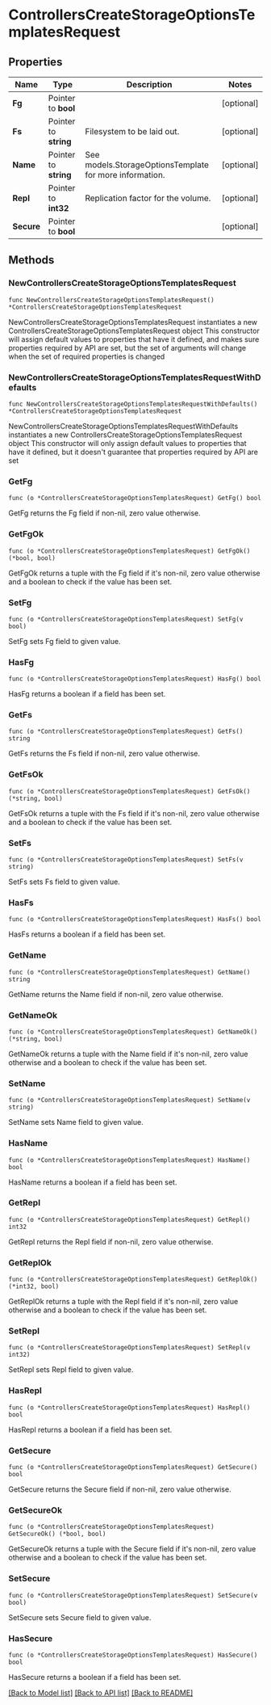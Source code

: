 # ControllersCreateStorageOptionsTemplatesRequest

## Properties

Name | Type | Description | Notes
------------ | ------------- | ------------- | -------------
**Fg** | Pointer to **bool** |  | [optional] 
**Fs** | Pointer to **string** | Filesystem to be laid out. | [optional] 
**Name** | Pointer to **string** | See models.StorageOptionsTemplate for more information. | [optional] 
**Repl** | Pointer to **int32** | Replication factor for the volume. | [optional] 
**Secure** | Pointer to **bool** |  | [optional] 

## Methods

### NewControllersCreateStorageOptionsTemplatesRequest

`func NewControllersCreateStorageOptionsTemplatesRequest() *ControllersCreateStorageOptionsTemplatesRequest`

NewControllersCreateStorageOptionsTemplatesRequest instantiates a new ControllersCreateStorageOptionsTemplatesRequest object
This constructor will assign default values to properties that have it defined,
and makes sure properties required by API are set, but the set of arguments
will change when the set of required properties is changed

### NewControllersCreateStorageOptionsTemplatesRequestWithDefaults

`func NewControllersCreateStorageOptionsTemplatesRequestWithDefaults() *ControllersCreateStorageOptionsTemplatesRequest`

NewControllersCreateStorageOptionsTemplatesRequestWithDefaults instantiates a new ControllersCreateStorageOptionsTemplatesRequest object
This constructor will only assign default values to properties that have it defined,
but it doesn't guarantee that properties required by API are set

### GetFg

`func (o *ControllersCreateStorageOptionsTemplatesRequest) GetFg() bool`

GetFg returns the Fg field if non-nil, zero value otherwise.

### GetFgOk

`func (o *ControllersCreateStorageOptionsTemplatesRequest) GetFgOk() (*bool, bool)`

GetFgOk returns a tuple with the Fg field if it's non-nil, zero value otherwise
and a boolean to check if the value has been set.

### SetFg

`func (o *ControllersCreateStorageOptionsTemplatesRequest) SetFg(v bool)`

SetFg sets Fg field to given value.

### HasFg

`func (o *ControllersCreateStorageOptionsTemplatesRequest) HasFg() bool`

HasFg returns a boolean if a field has been set.

### GetFs

`func (o *ControllersCreateStorageOptionsTemplatesRequest) GetFs() string`

GetFs returns the Fs field if non-nil, zero value otherwise.

### GetFsOk

`func (o *ControllersCreateStorageOptionsTemplatesRequest) GetFsOk() (*string, bool)`

GetFsOk returns a tuple with the Fs field if it's non-nil, zero value otherwise
and a boolean to check if the value has been set.

### SetFs

`func (o *ControllersCreateStorageOptionsTemplatesRequest) SetFs(v string)`

SetFs sets Fs field to given value.

### HasFs

`func (o *ControllersCreateStorageOptionsTemplatesRequest) HasFs() bool`

HasFs returns a boolean if a field has been set.

### GetName

`func (o *ControllersCreateStorageOptionsTemplatesRequest) GetName() string`

GetName returns the Name field if non-nil, zero value otherwise.

### GetNameOk

`func (o *ControllersCreateStorageOptionsTemplatesRequest) GetNameOk() (*string, bool)`

GetNameOk returns a tuple with the Name field if it's non-nil, zero value otherwise
and a boolean to check if the value has been set.

### SetName

`func (o *ControllersCreateStorageOptionsTemplatesRequest) SetName(v string)`

SetName sets Name field to given value.

### HasName

`func (o *ControllersCreateStorageOptionsTemplatesRequest) HasName() bool`

HasName returns a boolean if a field has been set.

### GetRepl

`func (o *ControllersCreateStorageOptionsTemplatesRequest) GetRepl() int32`

GetRepl returns the Repl field if non-nil, zero value otherwise.

### GetReplOk

`func (o *ControllersCreateStorageOptionsTemplatesRequest) GetReplOk() (*int32, bool)`

GetReplOk returns a tuple with the Repl field if it's non-nil, zero value otherwise
and a boolean to check if the value has been set.

### SetRepl

`func (o *ControllersCreateStorageOptionsTemplatesRequest) SetRepl(v int32)`

SetRepl sets Repl field to given value.

### HasRepl

`func (o *ControllersCreateStorageOptionsTemplatesRequest) HasRepl() bool`

HasRepl returns a boolean if a field has been set.

### GetSecure

`func (o *ControllersCreateStorageOptionsTemplatesRequest) GetSecure() bool`

GetSecure returns the Secure field if non-nil, zero value otherwise.

### GetSecureOk

`func (o *ControllersCreateStorageOptionsTemplatesRequest) GetSecureOk() (*bool, bool)`

GetSecureOk returns a tuple with the Secure field if it's non-nil, zero value otherwise
and a boolean to check if the value has been set.

### SetSecure

`func (o *ControllersCreateStorageOptionsTemplatesRequest) SetSecure(v bool)`

SetSecure sets Secure field to given value.

### HasSecure

`func (o *ControllersCreateStorageOptionsTemplatesRequest) HasSecure() bool`

HasSecure returns a boolean if a field has been set.


[[Back to Model list]](../README.md#documentation-for-models) [[Back to API list]](../README.md#documentation-for-api-endpoints) [[Back to README]](../README.md)


